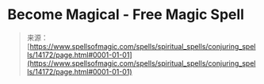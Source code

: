 <!--yml
category: 未分类
date: 2024-06-12 18:53:03
-->

# Become Magical - Free Magic Spell

> 来源：[https://www.spellsofmagic.com/spells/spiritual_spells/conjuring_spells/14172/page.html#0001-01-01](https://www.spellsofmagic.com/spells/spiritual_spells/conjuring_spells/14172/page.html#0001-01-01)